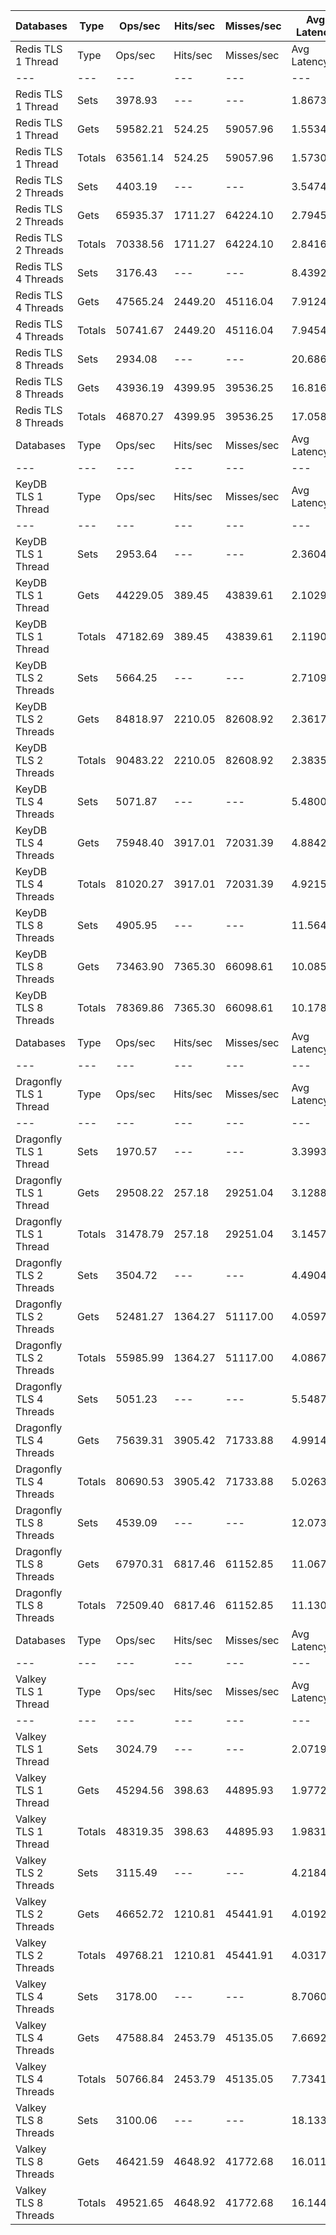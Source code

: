 | Databases | Type | Ops/sec | Hits/sec | Misses/sec | Avg Latency | p50 Latency | p99 Latency | p99.9 Latency | KB/sec |
| --- | --- | --- | --- | --- | --- | --- | --- | --- | --- |
| Redis TLS 1 Thread | Type | Ops/sec | Hits/sec | Misses/sec | Avg Latency | p50 Latency | p99 Latency | p99.9 Latency | KB/sec |
| --- | --- | --- | --- | --- | --- | --- | --- | --- | --- |
Redis TLS 1 Thread | Sets | 3978.93 | --- | --- | 1.86731 | 1.51100 | 3.11900 | 121.85500 | 2175.35 |
Redis TLS 1 Thread | Gets | 59582.21 | 524.25 | 59057.96 | 1.55344 | 1.51100 | 3.05500 | 3.45500 | 2581.85 |
Redis TLS 1 Thread | Totals | 63561.14 | 524.25 | 59057.96 | 1.57309 | 1.51100 | 3.05500 | 3.48700 | 4757.20 |
Redis TLS 2 Threads | Sets | 4403.19 | --- | --- | 3.54743 | 2.81500 | 3.77500 | 280.57500 | 2407.31 |
Redis TLS 2 Threads | Gets | 65935.37 | 1711.27 | 64224.10 | 2.79454 | 2.79900 | 3.71100 | 4.22300 | 3426.03 |
Redis TLS 2 Threads | Totals | 70338.56 | 1711.27 | 64224.10 | 2.84167 | 2.79900 | 3.71100 | 4.31900 | 5833.35 |
Redis TLS 4 Threads | Sets | 3176.43 | --- | --- | 8.43926 | 7.90300 | 13.11900 | 323.58300 | 1736.62 |
Redis TLS 4 Threads | Gets | 47565.24 | 2449.20 | 45116.04 | 7.91243 | 7.90300 | 12.92700 | 14.52700 | 3082.43 |
Redis TLS 4 Threads | Totals | 50741.67 | 2449.20 | 45116.04 | 7.94541 | 7.90300 | 12.92700 | 14.59100 | 4819.05 |
Redis TLS 8 Threads | Sets | 2934.08 | --- | --- | 20.68623 | 16.89500 | 27.90300 | 1425.40700 | 1604.12 |
Redis TLS 8 Threads | Gets | 43936.19 | 4399.95 | 39536.25 | 16.81641 | 16.76700 | 27.26300 | 30.20700 | 3922.32 |
Redis TLS 8 Threads | Totals | 46870.27 | 4399.95 | 39536.25 | 17.05866 | 16.76700 | 27.39100 | 30.46300 | 5526.44 |
| Databases | Type | Ops/sec | Hits/sec | Misses/sec | Avg Latency | p50 Latency | p99 Latency | p99.9 Latency | KB/sec |
| --- | --- | --- | --- | --- | --- | --- | --- | --- | --- |
| KeyDB TLS 1 Thread | Type | Ops/sec | Hits/sec | Misses/sec | Avg Latency | p50 Latency | p99 Latency | p99.9 Latency | KB/sec |
| --- | --- | --- | --- | --- | --- | --- | --- | --- | --- |
KeyDB TLS 1 Thread | Sets | 2953.64 | --- | --- | 2.36046 | 2.12700 | 3.37500 | 102.91100 | 1614.81 |
KeyDB TLS 1 Thread | Gets | 44229.05 | 389.45 | 43839.61 | 2.10294 | 2.11100 | 3.24700 | 3.66300 | 1916.70 |
KeyDB TLS 1 Thread | Totals | 47182.69 | 389.45 | 43839.61 | 2.11906 | 2.11100 | 3.26300 | 3.71100 | 3531.51 |
KeyDB TLS 2 Threads | Sets | 5664.25 | --- | --- | 2.71093 | 2.20700 | 5.21500 | 146.43100 | 3096.76 |
KeyDB TLS 2 Threads | Gets | 84818.97 | 2210.05 | 82608.92 | 2.36172 | 2.19100 | 4.89500 | 6.55900 | 4411.60 |
KeyDB TLS 2 Threads | Totals | 90483.22 | 2210.05 | 82608.92 | 2.38358 | 2.19100 | 4.92700 | 6.62300 | 7508.36 |
KeyDB TLS 4 Threads | Sets | 5071.87 | --- | --- | 5.48009 | 4.73500 | 10.81500 | 245.75900 | 2772.90 |
KeyDB TLS 4 Threads | Gets | 75948.40 | 3917.01 | 72031.39 | 4.88426 | 4.73500 | 10.43100 | 12.92700 | 4924.96 |
KeyDB TLS 4 Threads | Totals | 81020.27 | 3917.01 | 72031.39 | 4.92156 | 4.73500 | 10.43100 | 13.18300 | 7697.86 |
KeyDB TLS 8 Threads | Sets | 4905.95 | --- | --- | 11.56448 | 9.85500 | 21.63100 | 634.87900 | 2682.19 |
KeyDB TLS 8 Threads | Gets | 73463.90 | 7365.30 | 66098.61 | 10.08543 | 9.85500 | 20.86300 | 26.87900 | 6562.54 |
KeyDB TLS 8 Threads | Totals | 78369.86 | 7365.30 | 66098.61 | 10.17802 | 9.85500 | 20.99100 | 27.39100 | 9244.73 |
| Databases | Type | Ops/sec | Hits/sec | Misses/sec | Avg Latency | p50 Latency | p99 Latency | p99.9 Latency | KB/sec |
| --- | --- | --- | --- | --- | --- | --- | --- | --- | --- |
| Dragonfly TLS 1 Thread | Type | Ops/sec | Hits/sec | Misses/sec | Avg Latency | p50 Latency | p99 Latency | p99.9 Latency | KB/sec |
| --- | --- | --- | --- | --- | --- | --- | --- | --- | --- |
Dragonfly TLS 1 Thread | Sets | 1970.57 | --- | --- | 3.39933 | 3.05500 | 6.91100 | 111.61500 | 1077.35 |
Dragonfly TLS 1 Thread | Gets | 29508.22 | 257.18 | 29251.04 | 3.12885 | 3.07100 | 6.75100 | 7.32700 | 1277.43 |
Dragonfly TLS 1 Thread | Totals | 31478.79 | 257.18 | 29251.04 | 3.14578 | 3.07100 | 6.78300 | 7.35900 | 2354.78 |
Dragonfly TLS 2 Threads | Sets | 3504.72 | --- | --- | 4.49044 | 3.99900 | 9.27900 | 167.93500 | 1916.10 |
Dragonfly TLS 2 Threads | Gets | 52481.27 | 1364.27 | 51117.00 | 4.05976 | 3.98300 | 9.02300 | 10.68700 | 2728.05 |
Dragonfly TLS 2 Threads | Totals | 55985.99 | 1364.27 | 51117.00 | 4.08673 | 3.98300 | 9.02300 | 10.81500 | 4644.15 |
Dragonfly TLS 4 Threads | Sets | 5051.23 | --- | --- | 5.54870 | 5.11900 | 11.58300 | 223.23100 | 2761.61 |
Dragonfly TLS 4 Threads | Gets | 75639.31 | 3905.42 | 71733.88 | 4.99141 | 5.08700 | 11.13500 | 13.75900 | 4907.11 |
Dragonfly TLS 4 Threads | Totals | 80690.53 | 3905.42 | 71733.88 | 5.02630 | 5.08700 | 11.13500 | 14.01500 | 7668.72 |
Dragonfly TLS 8 Threads | Sets | 4539.09 | --- | --- | 12.07320 | 11.19900 | 28.15900 | 430.07900 | 2481.61 |
Dragonfly TLS 8 Threads | Gets | 67970.31 | 6817.46 | 61152.85 | 11.06767 | 11.19900 | 26.62300 | 39.42300 | 6073.27 |
Dragonfly TLS 8 Threads | Totals | 72509.40 | 6817.46 | 61152.85 | 11.13062 | 11.19900 | 26.75100 | 41.21500 | 8554.89 |
| Databases | Type | Ops/sec | Hits/sec | Misses/sec | Avg Latency | p50 Latency | p99 Latency | p99.9 Latency | KB/sec |
| --- | --- | --- | --- | --- | --- | --- | --- | --- | --- |
| Valkey TLS 1 Thread | Type | Ops/sec | Hits/sec | Misses/sec | Avg Latency | p50 Latency | p99 Latency | p99.9 Latency | KB/sec |
| --- | --- | --- | --- | --- | --- | --- | --- | --- | --- |
Valkey TLS 1 Thread | Sets | 3024.79 | --- | --- | 2.07193 | 1.87100 | 3.37500 | 46.33500 | 1653.71 |
Valkey TLS 1 Thread | Gets | 45294.56 | 398.63 | 44895.93 | 1.97726 | 1.86300 | 3.32700 | 4.83100 | 1962.78 |
Valkey TLS 1 Thread | Totals | 48319.35 | 398.63 | 44895.93 | 1.98318 | 1.86300 | 3.34300 | 4.92700 | 3616.49 |
Valkey TLS 2 Threads | Sets | 3115.49 | --- | --- | 4.21842 | 3.64700 | 8.51100 | 99.32700 | 1703.30 |
Valkey TLS 2 Threads | Gets | 46652.72 | 1210.81 | 45441.91 | 4.01923 | 3.64700 | 8.19100 | 9.91900 | 2424.10 |
Valkey TLS 2 Threads | Totals | 49768.21 | 1210.81 | 45441.91 | 4.03170 | 3.64700 | 8.19100 | 10.04700 | 4127.40 |
Valkey TLS 4 Threads | Sets | 3178.00 | --- | --- | 8.70607 | 7.67900 | 9.40700 | 401.40700 | 1737.48 |
Valkey TLS 4 Threads | Gets | 47588.84 | 2453.79 | 45135.05 | 7.66920 | 7.61500 | 9.47100 | 11.96700 | 3085.66 |
Valkey TLS 4 Threads | Totals | 50766.84 | 2453.79 | 45135.05 | 7.73411 | 7.64700 | 9.47100 | 12.47900 | 4823.14 |
Valkey TLS 8 Threads | Sets | 3100.06 | --- | --- | 18.13388 | 16.25500 | 20.09500 | 704.51100 | 1694.86 |
Valkey TLS 8 Threads | Gets | 46421.59 | 4648.92 | 41772.68 | 16.01130 | 15.87100 | 19.45500 | 22.65500 | 4144.24 |
Valkey TLS 8 Threads | Totals | 49521.65 | 4648.92 | 41772.68 | 16.14417 | 15.87100 | 19.45500 | 22.91100 | 5839.10 |
